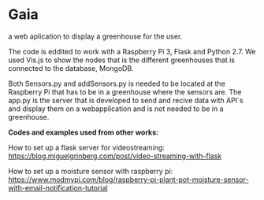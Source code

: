 # Gaia
a web aplication to display a greenhouse for the user.

The code is eddited to work with a Raspberry Pi 3, Flask and Python 2.7. We used Vis.js to show the nodes that is the different greenhouses that is connected to the database, MongoDB. 

Both Sensors.py and addSensors.py is needed to be located at the Raspberry Pi that has to be in a greenhouse where the sensors are.
The app.py is the server that is developed to send and recive data with API´s and display them on a webapplication and is not needed to be in a greenhouse. 



<B>Codes and examples used from other works:</B>

How to set up a flask server for videostreaming:
https://blog.miguelgrinberg.com/post/video-streaming-with-flask

How to set up a moisture sensor with raspberry pi:
https://www.modmypi.com/blog/raspberry-pi-plant-pot-moisture-sensor-with-email-notification-tutorial
